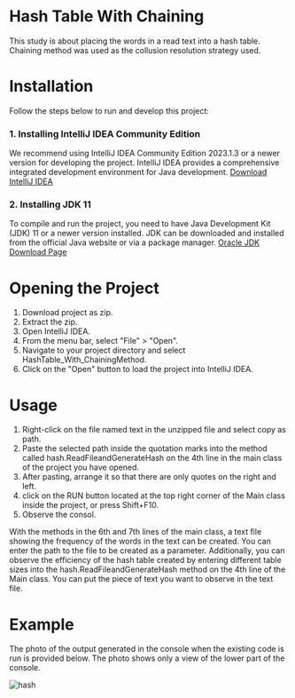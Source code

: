 # Hash Table With Chaining
 This study is about placing the words in a read text into a hash table. Chaining method was used as the collusion resolution strategy used.

# Installation
 Follow the steps below to run and develop this project:
 ### 1. Installing IntelliJ IDEA Community Edition
 We recommend using IntelliJ IDEA Community Edition 2023.1.3 or a newer version for developing the project. IntelliJ IDEA provides a comprehensive integrated 
 development environment for Java development. [Download IntelliJ IDEA](https://www.jetbrains.com/idea/download/)
 ### 2. Installing JDK 11
 To compile and run the project, you need to have Java Development Kit (JDK) 11 or a newer version installed. JDK can be downloaded and installed from the official 
 Java website or via a package manager.
 [Oracle JDK Download Page](https://www.oracle.com/java/technologies/javase-jdk11-downloads.html)

# Opening the Project
1. Download project as zip.
2. Extract the zip.
3. Open IntelliJ IDEA.
4. From the menu bar, select "File" > "Open".
5. Navigate to your project directory and select HashTable_With_ChainingMethod.
6. Click on the "Open" button to load the project into IntelliJ IDEA.

# Usage
1. Right-click on the file named text in the unzipped file and select copy as path.
2. Paste the selected path inside the quotation marks into the method called hash.ReadFileandGenerateHash on the 4th line in the main class of the project you have opened.
3. After pasting, arrange it so that there are only quotes on the right and left.
4. click on the RUN button located at the top right corner of the Main class inside the project, or press Shift+F10.
5. Observe the consol. 

With the methods in the 6th and 7th lines of the main class, a text file showing the frequency of the words in the text can be created. You can enter the path to the file to be created as a parameter.
Additionally, you can observe the efficiency of the hash table created by entering different table sizes into the hash.ReadFileandGenerateHash method on the 4th line of the Main class.
You can put the piece of text you want to observe in the text file.

# Example
The photo of the output generated in the console when the existing code is run is provided below. The photo shows only a view of the lower part of the console.

![hash](https://github.com/onatbulutt/Hash-Table-With-Chaining/assets/155490196/6a51f211-5d14-4407-bfa6-967babc5c839)


